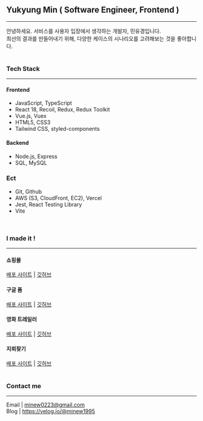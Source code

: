 ## Yukyung Min ( Software Engineer, Frontend )
---
안녕하세요. 서비스를 사용자 입장에서 생각하는 개발자, 민유경입니다.  
최선의 결과를 만들어내기 위해, 다양한 케이스의 시나리오를 고려해보는 것을 좋아합니다.
<br/>
<br/>

### Tech Stack
---
#### Frontend
- JavaScript, TypeScript  
- React 18, Recoil, Redux, Redux Toolkit  
- Vue.js, Vuex  
- HTML5, CSS3  
- Tailwind CSS, styled-components

#### Backend
- Node.js, Express  
- SQL, MySQL  

### Ect
- Git, Github  
- AWS (S3, CloudFront, EC2), Vercel  
- Jest, React Testing Library  
- Vite  
<br/>

### I made it !
---
#### 쇼핑몰
[배포 사이트](https://mmm-e-commerce.chloemin.com) | [깃허브](https://github.com/MINYUKYUNG/react-e-commerce-site)

#### 구글 폼
[배포 사이트](https://custom-surveys.chloemin.com) | [깃허브](https://github.com/MINYUKYUNG/custom-surveys)

#### 영화 트레일러
[배포 사이트](https://movie-theater.chloemin.com) | [깃허브](https://github.com/MINYUKYUNG/movie-theater)

#### 지뢰찾기
[배포 사이트](https://minesweeper-chi-khaki.vercel.app) | [깃허브](https://github.com/MINYUKYUNG/redux-toolkit-project-m)
<br/>
<br/>

### Contact me
---
Email | minew0223@gmail.com  
Blog | https://velog.io/@minew1995  
